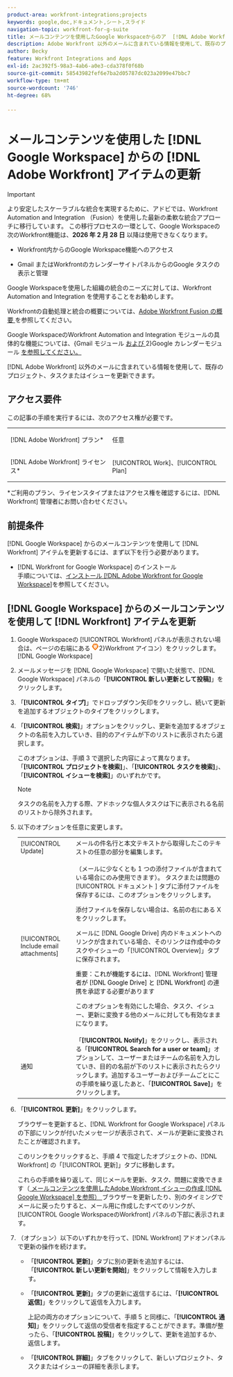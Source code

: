 ```yaml
---
product-area: workfront-integrations;projects
keywords: google,doc,ドキュメント,シート,スライド
navigation-topic: workfront-for-g-suite
title: メールコンテンツを使用したGoogle Workspaceからのア  [!DNL Adobe Workfront]  テムの更新
description: Adobe Workfront 以外のメールに含まれている情報を使用して、既存のプロジェクト、タスクまたはイシューを更新できます。
author: Becky
feature: Workfront Integrations and Apps
exl-id: 2ac392f5-98a3-4ab6-a0e3-cda378f0f68b
source-git-commit: 58543982fef6e7ba2d05787dc023a2099e47bbc7
workflow-type: tm+mt
source-wordcount: '746'
ht-degree: 68%

---
```


# メールコンテンツを使用した [!DNL Google Workspace] からの [!DNL Adobe Workfront] アイテムの更新

>[!IMPORTANT]
>
>より安定したスケーラブルな統合を実現するために、アドビでは、Workfront Automation and Integration （Fusion）を使用した最新の柔軟な統合アプローチに移行しています。 この移行プロセスの一環として、Google Workspaceの次のWorkfront機能は、**2026 年 2 月 28 日** 以降は使用できなくなります。
>
>* Workfront内からのGoogle Workspace機能へのアクセス
>
>* Gmail またはWorkfrontのカレンダーサイトパネルからのGoogle タスクの表示と管理
>
>Google Workspaceを使用した組織の統合のニーズに対しては、Workfront Automation and Integration を使用することをお勧めします。
>
>Workfrontの自動処理と統合の概要については、[Adobe Workfront Fusion の概要 ](https://experienceleague.adobe.com/ja/docs/workfront-fusion/using/get-started-with-fusion/understand-workfront-fusion/workfront-fusion-overview) を参照してください。
>
>Google WorkspaceのWorkfront Automation and Integration モジュールの具体的な機能については、{Gmail モジュール [ および ](https://experienceleague.adobe.com/ja/docs/workfront-fusion/using/references/apps-and-their-modules/third-party-app-connectors/gmail-modules)2}Google カレンダーモジュール [ を参照してください。](https://experienceleague.adobe.com/ja/docs/workfront-fusion/using/references/apps-and-their-modules/third-party-app-connectors/google-calendar-modules)

[!DNL Adobe Workfront] 以外のメールに含まれている情報を使用して、既存のプロジェクト、タスクまたはイシューを更新できます。

## アクセス要件

この記事の手順を実行するには、次のアクセス権が必要です。

<table style="table-layout:auto"> 
 <col> 
 <col> 
 <tbody> 
  <tr> 
   <td role="rowheader">[!DNL Adobe Workfront] プラン*</td> 
   <td> <p>任意</p> </td> 
  </tr> 
  <tr> 
   <td role="rowheader">[!DNL Adobe Workfront] ライセンス*</td> 
   <td> <p>[!UICONTROL Work]、[!UICONTROL Plan]</p> </td> 
  </tr> 
 </tbody> 
</table>

&#42;ご利用のプラン、ライセンスタイプまたはアクセス権を確認するには、[!DNL Workfront] 管理者にお問い合わせください。

## 前提条件

[!DNL Google Workspace] からのメールコンテンツを使用して [!DNL Workfront] アイテムを更新するには、まず以下を行う必要があります。

* [!DNL Workfront for Google Workspace] のインストール\
   手順については、[インストール [!DNL Adobe Workfront for Google Workspace]](../../workfront-integrations-and-apps/workfront-for-g-suite/install-workfront-for-gsuite.md)を参照してください。

## [!DNL Google Workspace] からのメールコンテンツを使用して [!DNL Workfront] アイテムを更新

1. Google Workspaceの [!UICONTROL Workfront] パネルが表示されない場合は、ページの右端にある ![ アドオンサイドバーのWorkfront アイコン ](assets/wf-lion-icon.png)2&rbrace;Workfront アイコン）をクリックします。[!DNL Google Workspace]
1. メールメッセージを [!DNL Google Workspace] で開いた状態で、[!DNL Google Workspace] パネルの「**[!UICONTROL 新しい更新として投稿]**」をクリックします。
1. 「**[!UICONTROL タイプ]**」でドロップダウン矢印をクリックし、続いて更新を追加するオブジェクトのタイプをクリックします。
1. 「**[!UICONTROL 検索]**」オプションをクリックし、更新を追加するオブジェクトの名前を入力していき、目的のアイテムが下のリストに表示されたら選択します。

   このオプションは、手順 3 で選択した内容によって異なります。「**[!UICONTROL プロジェクトを検索]**」、「**[!UICONTROL タスクを検索]**」、「**[!UICONTROL イシューを検索]**」のいずれかです。

   >[!NOTE]
   >
   >タスクの名前を入力する際、アドホックな個人タスクは下に表示される名前のリストから除外されます。

1. 以下のオプションを任意に変更します。

   <table style="table-layout:auto"> 
    <col> 
    <col> 
    <tbody> 
     <tr> 
      <td role="rowheader">[!UICONTROL Update]</td> 
      <td>メールの件名行と本文テキストから取得したこのテキストの任意の部分を編集します。</td> 
     </tr> 
     <tr data-mc-conditions=""> 
      <td role="rowheader">[!UICONTROL Include email attachments]</td> 
      <td><p>（メールに少なくとも 1 つの添付ファイルが含まれている場合にのみ使用できます）。 タスクまたは問題の [!UICONTROL ドキュメント &#x200B;] タブに添付ファイルを保存するには、このオプションをクリックします。 </p><p>添付ファイルを保存しない場合は、名前の右にある X をクリックします。 </p><p>メールに [!DNL Google Drive] 内のドキュメントへのリンクが含まれている場合、そのリンクは作成中のタスクやイシューの「[!UICONTROL Overview]」タブに保存されます。 </p><p>重要：<span style="color: #ff1493;"><span style="color: #000000;">これが機能するには、</span></span>[!DNL Workfront] 管理者<span style="color: #ff1493;"><span style="color: #000000;">が [!DNL Google Drive] と [!DNL Workfront]</span></span> の連携を承認する必要があります</p>
      <p>このオプションを有効にした場合、タスク、イシュー、更新に変換する他のメールに対しても有効なままになります。</p></td> 
     </tr> 
     <tr data-mc-conditions=""> 
      <td role="rowheader">通知</td> 
      <td>「<strong>[!UICONTROL Notify]</strong>」をクリックし、表示される「<strong>[!UICONTROL Search for a user or team]</strong>」オプションして、ユーザーまたはチームの名前を入力していき、目的の名前が下のリストに表示されたらクリックします。追加するユーザーおよびチームごとにこの手順を繰り返したあと、「<strong>[!UICONTROL Save]</strong>」をクリックします。</td> 
     </tr> 
    </tbody> 
   </table>

1. 「**[!UICONTROL 更新]**」をクリックします。

   ブラウザーを更新すると、[!DNL Workfront for Google Workspace] パネルの下部にリンクが付いたメッセージが表示されて、メールが更新に変換されたことが確認されます。

   このリンクをクリックすると、手順 4 で指定したオブジェクトの、[!DNL Workfront] の「[!UICONTROL 更新]」タブに移動します。

   これらの手順を繰り返して、同じメールを更新、タスク、問題に変換できます（[ メールコンテンツを使用したAdobe Workfront イシューの作成  [!DNL Google Workspace]  を参照） ](../../workfront-integrations-and-apps/workfront-for-g-suite/create-wf-issue-in-g-suite-using-email-content.md) ブラウザーを更新したり、別のタイミングでメールに戻ったりすると、メール用に作成したすべてのリンクが、[!UICONTROL Google WorkspaceのWorkfront] パネルの下部に表示されます。

1. （オプション）以下のいずれかを行って、[!DNL Workfront] アドオンパネルで更新の操作を続けます。

   * 「**[!UICONTROL 更新]**」タブに別の更新を追加するには、「**[!UICONTROL 新しい更新を開始]**」をクリックして情報を入力します。

   * 「**[!UICONTROL 更新]**」タブの更新に返信するには、「**[!UICONTROL 返信]**」をクリックして返信を入力します。

     上記の両方のオプションについて、手順 5 と同様に、「**[!UICONTROL 通知]**」をクリックして返信の受信者を指定することができます。準備が整ったら、「**[!UICONTROL 投稿]**」をクリックして、更新を追加するか、返信します。

   * 「**[!UICONTROL 詳細]**」タブをクリックして、新しいプロジェクト、タスクまたはイシューの詳細を表示します。
